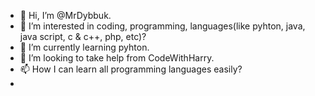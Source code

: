 - 👋 Hi, I’m @MrDybbuk.
- 👀 I’m interested in coding, programming, languages(like pyhton, java, java script, c & c++, php, etc)?
- 🌱 I’m currently learning pyhton.
- 💞️ I’m looking to take help from CodeWithHarry.
- 📫 How I can learn all programming languages easily?
-

<!---
MrDybbuk/MrDybbuk is a ✨ special ✨ repository because its `README.md` (this file) appears on your GitHub profile.
You can click the Preview link to take a look at your changes.
--->
